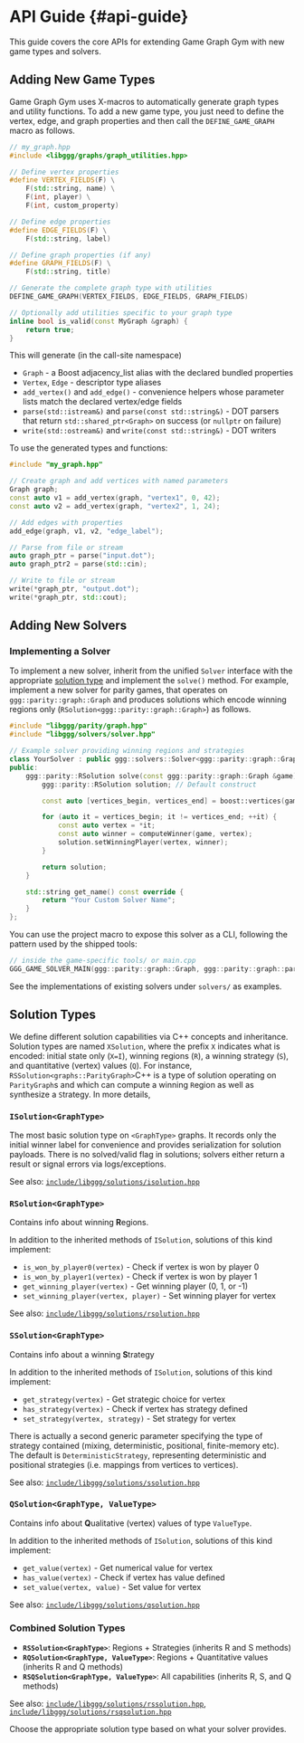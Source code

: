 # API Guide {#api-guide}

This guide covers the core APIs for extending Game Graph Gym with new game types and solvers.

## Adding New Game Types

Game Graph Gym uses X-macros to automatically generate graph types and utility functions. To add a new game type, you just need to define the vertex, edge, and graph properties and then call the `DEFINE_GAME_GRAPH` macro as follows.

```cpp
// my_graph.hpp
#include <libggg/graphs/graph_utilities.hpp>

// Define vertex properties
#define VERTEX_FIELDS(F) \
    F(std::string, name) \
    F(int, player) \
    F(int, custom_property)

// Define edge properties
#define EDGE_FIELDS(F) \
    F(std::string, label)

// Define graph properties (if any)
#define GRAPH_FIELDS(F) \
    F(std::string, title)

// Generate the complete graph type with utilities
DEFINE_GAME_GRAPH(VERTEX_FIELDS, EDGE_FIELDS, GRAPH_FIELDS)

// Optionally add utilities specific to your graph type
inline bool is_valid(const MyGraph &graph) {
    return true;
}
```

This will generate (in the call-site namespace)

- `Graph` - a Boost adjacency_list alias with the declared bundled properties
- `Vertex`, `Edge` - descriptor type aliases
- `add_vertex()` and `add_edge()` - convenience helpers whose parameter lists
    match the declared vertex/edge fields
- `parse(std::istream&)` and `parse(const std::string&)` - DOT parsers that
    return `std::shared_ptr<Graph>` on success (or `nullptr` on failure)
- `write(std::ostream&)` and `write(const std::string&)` - DOT writers

To use the generated types and functions:

```cpp
#include "my_graph.hpp"

// Create graph and add vertices with named parameters
Graph graph;
const auto v1 = add_vertex(graph, "vertex1", 0, 42);
const auto v2 = add_vertex(graph, "vertex2", 1, 24);

// Add edges with properties
add_edge(graph, v1, v2, "edge_label");

// Parse from file or stream
auto graph_ptr = parse("input.dot");
auto graph_ptr2 = parse(std::cin);

// Write to file or stream
write(*graph_ptr, "output.dot");
write(*graph_ptr, std::cout);
```

## Adding New Solvers

### Implementing a Solver

To implement a new solver, inherit from the unified `Solver` interface with the appropriate [solution type](#solution-types) and implement the `solve()` method. For example, implement a new solver for parity games, that operates on `ggg::parity::graph::Graph` and produces solutions which encode winning regions only (`RSolution<ggg::parity::graph::Graph>`) as follows.

```cpp
#include "libggg/parity/graph.hpp"
#include "libggg/solvers/solver.hpp"

// Example solver providing winning regions and strategies
class YourSolver : public ggg::solvers::Solver<ggg::parity::graph::Graph, ggg::parity::RSolution> {
public:
    ggg::parity::RSolution solve(const ggg::parity::graph::Graph &game) override {
        ggg::parity::RSolution solution; // Default construct

        const auto [vertices_begin, vertices_end] = boost::vertices(game);

        for (auto it = vertices_begin; it != vertices_end; ++it) {
            const auto vertex = *it;
            const auto winner = computeWinner(game, vertex);
            solution.setWinningPlayer(vertex, winner);
        }

        return solution;
    }

    std::string get_name() const override {
        return "Your Custom Solver Name";
    }
};
```

You can use the project macro to expose this solver as a CLI, following the pattern used by the shipped tools:

```C++
// inside the game-specific tools/ or main.cpp
GGG_GAME_SOLVER_MAIN(ggg::parity::graph::Graph, ggg::parity::graph::parse, YourSolver)
```

See the implementations of existing solvers under `solvers/` as examples.

## Solution Types

We define different solution capabilities via C++ concepts and inheritance.
Solution types are named `XSolution`, where the prefix `X` indicates what is encoded:
initial state only (`X=I`), winning regions (`R`), a winning strategy (`S`), and quantitative (vertex) values (`Q`).
For instance, `RSSolution<graphs::ParityGraph>`C++ is a type of solution operating on `ParityGraph`s and which can compute a winning `R`egion as well as synthesize a `S`trategy. In more details,

### `ISolution<GraphType>`

The most basic solution type on `<GraphType>` graphs. It records only the initial winner label for convenience and provides serialization for solution payloads. There is no solved/valid flag in solutions; solvers either return a result or signal errors via logs/exceptions.

See also: [`include/libggg/solutions/isolution.hpp`](https://github.com/gamegraphgym/ggg/blob/main/include/libggg/solutions/isolution.hpp)

### `RSolution<GraphType>`

Contains info about winning **R**egions.

In addition to the inherited methods of `ISolution`, solutions of this kind implement:

- `is_won_by_player0(vertex)` - Check if vertex is won by player 0
- `is_won_by_player1(vertex)` - Check if vertex is won by player 1
- `get_winning_player(vertex)` - Get winning player (0, 1, or -1)
- `set_winning_player(vertex, player)` - Set winning player for vertex

See also: [`include/libggg/solutions/rsolution.hpp`](https://github.com/gamegraphgym/ggg/blob/main/include/libggg/solutions/rsolution.hpp)

### `SSolution<GraphType>`

Contains info about a winning **S**trategy

In addition to the inherited methods of `ISolution`, solutions of this kind implement:

- `get_strategy(vertex)` - Get strategic choice for vertex
- `has_strategy(vertex)` - Check if vertex has strategy defined
- `set_strategy(vertex, strategy)` - Set strategy for vertex

There is actually a second generic parameter specifying the type of strategy contained (mixing, deterministic, positional, finite-memory etc). The default is `DeterministicStrategy`, representing deterministic and positional strategies (i.e. mappings from vertices to vertices).

See also: [`include/libggg/solutions/ssolution.hpp`](https://github.com/gamegraphgym/ggg/blob/main/include/libggg/solutions/ssolution.hpp)

### `QSolution<GraphType, ValueType>`

Contains info about **Q**ualitative (vertex) values of type `ValueType`.

In addition to the inherited methods of `ISolution`, solutions of this kind implement:

- `get_value(vertex)` - Get numerical value for vertex
- `has_value(vertex)` - Check if vertex has value defined
- `set_value(vertex, value)` - Set value for vertex

See also: [`include/libggg/solutions/qsolution.hpp`](https://github.com/gamegraphgym/ggg/blob/main/include/libggg/solutions/qsolution.hpp)

### Combined Solution Types

- **`RSSolution<GraphType>`**: Regions + Strategies (inherits R and S methods)
- **`RQSolution<GraphType, ValueType>`**: Regions + Quantitative values (inherits R and Q methods)
- **`RSQSolution<GraphType, ValueType>`**: All capabilities (inherits R, S, and Q methods)

See also: [`include/libggg/solutions/rssolution.hpp`](https://github.com/gamegraphgym/ggg/blob/main/include/libggg/solutions/rssolution.hpp), [`include/libggg/solutions/rsqsolution.hpp`](https://github.com/gamegraphgym/ggg/blob/main/include/libggg/solutions/rsqsolution.hpp)

Choose the appropriate solution type based on what your solver provides.
